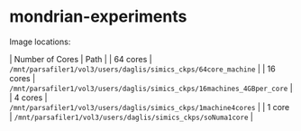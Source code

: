 # mondrian-experiments

Image locations:

| Number of Cores | Path | 
| 64 cores | `/mnt/parsafiler1/vol3/users/daglis/simics_ckps/64core_machine` | 
| 16 cores | `/mnt/parsafiler1/vol3/users/daglis/simics_ckps/16machines_4GBper_core` | 
| 4 cores |  `/mnt/parsafiler1/vol3/users/daglis/simics_ckps/1machine4cores` | 
| 1 core |   `/mnt/parsafiler1/vol3/users/daglis/simics_ckps/soNuma1core` | 
